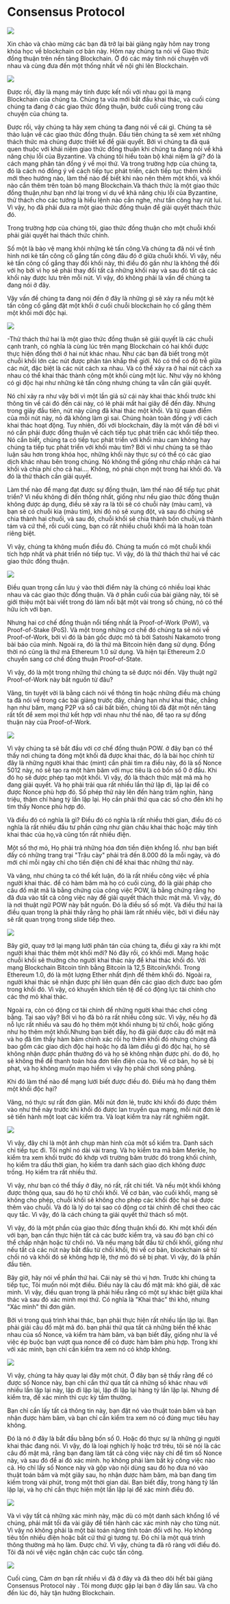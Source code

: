 Consensus Protocol
===================

![](img/consensus1.png)

Xin chào và chào mừng các bạn đã trở lại bài giảng ngày hôm nay trong khóa học về blockchain cơ bản này.
Hôm nay chúng ta nói về Giao thức đồng thuận trên nền tảng Blockchain. Ở đó các máy tính nói chuyện với nhau và cùng đưa đến một thống nhất về nội ghi lên Blockchain.


![](img/consensus2.png)

Được rồi, đây là mạng máy tính được kết nối với nhau gọi là mạng Blockchain của chúng ta. Chúng ta vừa mới bắt đầu khai thác, và cuối cùng chúng ta đang ở các giao thức đồng thuận, bước cuối cùng trong câu chuyện của chúng ta.

Được rồi, vậy chúng ta hãy xem chúng ta đang nói về cái gì. Chúng ta sẽ thảo luận về các giao thức đồng thuận. Đầu tiên chúng ta sẽ xem xét những thách thức mà chúng được thiết kế để giải quyết. Bởi vì chúng ta đã quá quen thuộc với khái niệm giao thức đồng thuận khi chúng ta đang nói về khả năng chịu lỗi của Byzantine.
Và chúng tôi hiểu toàn bộ khái niệm là gì? đó là cách mạng phân tán đồng ý về mọi thứ.
Và trong trường hợp của chúng ta, đó là cách nó đồng ý về cách tiếp tục phát triển, cách tiếp tục thêm khối mới theo hướng nào, làm thế nào để biết khi nào nên thêm một khối, và khối nào cần thêm trên toàn bộ mạng Blockchain.Và thách thức là một giao thức đồng thuận,như bạn nhớ lại trong ví dụ về khả năng chịu lỗi của Byzantine, thử thách cho các tướng là hiểu lệnh nào cần nghe, như tấn công hay rút lui. Vì vậy, họ đã phải đưa ra một giao thức đồng thuận để giải quyết thách thức đó.

Trong trường hợp của chúng tôi, giao thức đồng thuận cho một chuỗi khối phải giải quyết hai thách thức chính.

Số một là bảo vệ mạng khỏi những kẻ tấn công.Và chúng ta đã nói về tình hình nơi kẻ tấn công cố gắng tấn công đâu đó ở giữa chuỗi khối. Vì vậy, nếu kẻ tấn công cố gắng thay đổi khối này, thì điều đó gần như là không thể đối với họ bởi vì họ sẽ phải thay đổi tất cả những khối này và sau đó tất cả các khối này được lưu trên mỗi nút. Vì vậy, đó không phải là vấn đề chúng ta đang nói ở đây.

Vậy vấn đề chúng ta đang nói đến ở đây là những gì sẽ xảy ra nếu một kẻ tấn công
cố gắng đặt một khối ở cuối chuỗi blockchain họ cố gắng thêm một khối mới độc hại.

![](img/consensus3.png)

-Thử thách thứ hai là một giao thức đồng thuận sẽ giải quyết là các chuỗi cạnh tranh, có nghĩa là cùng lúc trên mạng Blockchain có hai khối được thực hiện đồng thời ở hai nút khác nhau.
Như các bạn đã biết trong một chuỗi khối lớn các nút được phân tán khắp thế giới. Nó có thể có độ trễ giữa các nút, đặc biệt là các nút cách xa nhau. Và có thể xảy ra ở hai nút  cách xa nhau có thể khai thác thành công một khối cùng một lúc. Như vậy nó không có gì độc hại như những kẻ tấn công nhưng chúng ta vẫn cần giải quyết.

Nó chỉ xảy ra như vậy bởi vì một lần giả sử cái này khai thác khối trước khi thông tin về cái đó đến cái này, có lẽ phải mất hai giây để đến đây.
Nhưng trong giây đầu tiên, nút này cũng đã khai thác một khối. Và từ quan điểm của mỗi nút này, nó đã không làm gì sai. Chúng hoàn toàn đồng ý với cách khai thác hoạt động. Tuy nhiên, đối với blockchain, đây là một vấn đề bởi vì nó cần phải được đồng thuận về cách tiếp tục phát triển các khối tiếp theo.
Nó cần biết, chúng ta có tiếp tục phát triển với khối màu cam không hay chúng ta tiếp tục phát triển với khối màu tím?
Bởi vì như chúng ta sẽ thảo luận sâu hơn trong khóa học, những khối này thực sự có thể có các giao dịch khác nhau bên trong chúng. Nó không thể giống như chấp nhận cả hai khối và chia phí cho cả hai.... Không, nó phải chọn một trong hai khối đó.
Và đó là thử thách cần giải quyết.

Làm thế nào để mạng đạt được sự đồng thuận, làm thế nào để tiếp tục phát triển? Vì nếu không đi đến thống nhất, giống như nếu giao thức đồng thuận không được áp dụng, điều sẽ xảy ra là tôi sẽ có chuỗi này (màu cam), và bạn sẽ có chuỗi kia (màu tím), khi đó nó sẽ xung đột, và sau đó chúng sẽ chia thành hai chuối, và sau đó, chuỗi khối sẽ chia thành bốn chuỗi,và thành tám và cứ thế,  rồi cuối cùng, bạn có rất nhiều chuỗi khối
mà là hoàn toàn riêng biệt.

Vì vậy, chúng ta không muốn điều đó. Chúng ta muốn có một chuỗi khối tích hợp nhất và phát triển nó tiếp tục. Vì vậy, đó là thử thách thứ hai về các giao thức đồng thuận.

![](img/consensus4.png)

Điều quan trọng cần lưu ý vào thời điểm này là chúng có nhiều loại khác nhau và các giao thức đồng thuận. Và ở phần cuối của bài giảng này, tôi sẽ giới thiệu một bài viết
trong đó làm nổi bật một vài trong số chúng, nó có thể hữu ích với bạn.

Nhưng hai cơ chế đồng thuận nổi tiếng nhất là Proof-of-Work (PoW), và Proof-of-Stake  (PoS). Và một trong những cơ chế đó chúng ta sẽ nói về Proof-of-Work, bởi vì đó là bản gốc được mô tả bởi Satoshi Nakamoto trong bài báo của mình. Ngoài ra, đó là thứ mà Bitcoin hiện đang sử dụng. Đồng thời nó cũng là thứ mà Ethereum 1.0 sử dụng. Và hiện tại Ethereum 2.0 chuyển sang cơ chế đồng thuận Proof-of-State.

Vì vậy, đó là một trong những thứ chúng ta sẽ được nói đến. Vậy thuật ngữ Proof-of-Work này bắt nguồn từ đâu?

Vâng, tin tuyệt vời là bằng cách nói về thông tin hoặc những điều mà chúng ta đã nói về
trong các bài giảng trước đây, chẳng hạn như khai thác, chẳng hạn như băm, mạng P2P và sổ cái bất biến, chúng tôi đã đặt một nền tảng rất tốt để xem mọi thứ kết hợp với nhau như thế nào, để tạo ra sự đồng thuận này của Proof-of-Work.

![](img/consensus5.png)

Vì vậy chúng ta sẽ bắt đầu với cơ chế đồng thuận POW. ở đây bạn có thể thấy
nơi chúng ta đóng một khối đã được khai thác, đó là bài học chính từ đây
là những người khai thác (mint) cần phải tìm ra điều này, đó là số Nonce 5012 này, nó sẽ tạo ra một hàm băm với mục tiêu là có bốn số 0 ở đầu. Khi đó họ sẽ được phép tạo một khối. Vì vậy, đó là thách thức mật mã mà họ đang giải quyết. Và họ phải trải qua rất nhiều lần thử lặp đi, lặp lại để có được Nonce phù hợp đó. Số phép thử này lên đến hàng trăm nghìn, hàng triệu, thậm chí hàng tỷ lần lặp lại. Họ cần phải thử qua các số cho đến khi họ tìm thấy Nonce phù hợp đó. 

Và điều đó có nghĩa là gì? Điều đó có nghĩa là rất nhiều thời gian, điều đó có nghĩa là rất nhiều đầu tư phần cứng như giàn châu khai thác hoặc máy tính khai thác của họ,và cũng tốn rất nhiều điện.

Một số thợ mỏ, Họ phải trả những hóa đơn tiền điện khổng lồ. như bạn biết đấy có những trang trại "Trâu cày" phải trả đến 8.000 đô la mỗi ngày, và  đó mới chỉ mỗi ngày chỉ cho tiền điện chỉ để khai thác những thứ này.

Và vâng, như chúng ta có thể kết luận, đó là rất nhiều công việc về phía người khai thác. để có hàm băm mà họ có cuối cùng, đó là giải pháp cho câu đố mật mã là bằng chứng của công việc POW, là bằng chứng rằng họ đã đưa vào tất cả công việc này
để giải quyết thách thức mật mã. Vì vậy, đó là nơi thuật ngữ POW này bắt nguồn. Đó là điều số số một.
Và điều thứ hai là điều quan trọng là phải thấy rằng họ phải làm rất nhiều việc, bởi vì điều này sẽ rất quan trọng trong slide tiếp theo.


![](img/consensus6.png)

Bây giờ, quay trở lại mạng lưới phân tán của chúng ta, điều gì xảy ra khi một người khai thác thêm một khối mới? Nó đây rồi, có khối mới. Mạng hoặc chuỗi khối sẽ thưởng cho người khai thác này để khai thác khối đó. Với mạng Blockchain Bitcoin tính bằng Bitcoin là 12,5 Bitcoin/khối. Trong Ethereum 1.0, đó là một lượng Ether nhất định để thêm khối đó.
Ngoài ra, người khai thác sẽ nhận được phí liên quan đến các giao dịch được bao gồm trong khối đó. Vì vậy, có khuyến khích tiền tệ để có động lực tài chính cho các thợ mỏ khai thác.

Ngoài ra, còn có động cơ tài chính để những người khai thác chơi công bằng. Tại sao vậy? Bởi vì họ đã bỏ ra rất nhiều công sức. Vì vậy, nếu họ đã nỗ lực rất nhiều và sau đó họ thêm một khối nhưng bị từ chối, hoặc giống như họ thêm một khối.Nhưng  bạn biết đấy, họ đã giải được câu đố mật mã và họ đã tìm thấy hàm băm chính xác rồi  họ thêm khối đó nhưng chúng đã bao gồm các giao dịch độc hại hoặc họ đã làm điều gì đó độc hại, họ sẽ không nhận được phần thưởng đó và họ sẽ không nhận được phí. do đó, họ sẽ không thể để thanh toán hóa đơn tiền điện của họ. Về cơ bản, họ sẽ bị phạt, và họ không muốn mạo hiểm vì vậy họ phải chơi sòng phẳng.

Khi đó làm thế nào để mạng lưới  biết được điều đó. Điều mà họ đang thêm một khối độc hại?

Vâng, nó thực sự rất đơn giản. Mỗi nút đơn lẻ, trước khi khối đó được thêm vào như thế này trước khi khối đó được lan truyền qua mạng, mỗi nút đơn lẻ sẽ tiến hành một loạt các  kiểm tra. Và loạt kiểm tra này rất nghiêm ngặt.

![](img/consensus7.png)

Vì vậy, đây chỉ là một ảnh chụp màn hình của một số kiểm tra. Danh sách chỉ tiếp tục đi.
Tôi nghĩ nó dài vài trang. Và họ kiểm tra mã băm Merkle,
họ kiểm tra xem khối trước đó khớp với trường băm trước đó trong khối chính, họ kiểm tra dấu thời gian, họ kiểm tra danh sách giao dịch không được trống. Họ kiểm tra rất nhiều thứ.

Vì vậy, như bạn có thể thấy ở đây, nó rất, rất chi tiết. Và nếu một khối không được thông qua, sau đó họ từ chối khối. Về cơ bản, vào cuối khối, mạng sẽ không cho phép, chuỗi khối sẽ không cho phép các khối độc hại sẽ được thêm vào chuỗi. Và đó là lý do tại sao có động cơ tài chính để chơi theo các quy tắc. Vì vậy, đó là cách chúng ta giải quyết thử thách số một.

Vì vậy, đó là một phần của giao thức đồng thuận khối đó. Khi một khối đến với bạn, bạn cần thực hiện tất cả các bước kiểm tra, và sau đó bạn chỉ có thể chấp nhận hoặc từ chối nó. Và nếu mạng bắt đầu từ chối khối, giống như nếu tất cả các nút này bắt đầu từ chối khối, thì về cơ bản, blockchain sẽ từ chối nó và khối đó sẽ không hợp lệ, thợ mỏ đó sẽ bị phạt. Vì vậy, đó là phần đầu tiên.

Bây giờ, hãy nói về phần thứ hai. Cái này sẽ thú vị hơn. Trước khi chúng ta tiếp tục, Tôi muốn nói một điều. Điều này là câu đố mật mã: khó giải, dễ xác minh. Vì vậy, điều quan trọng là phải hiểu rằng có một sự khác biệt giữa khai thác và sau đó xác minh mọi thứ. Có nghĩa là "Khai thác" thì khó, nhưng "Xác mình" thì đơn giản.

Bởi vì trong quá trình khai thác, bạn phải thực hiện rất nhiều lần lặp lại. Bạn phải giải câu đố mật mã đó. bạn phải thử qua tất cả những biến thể khác nhau của số  Nonce, và kiểm tra hàm băm, và bạn biết đấy, giống như là về việc ép buộc bạn vượt qua nonce
để có được hàm băm phù hợp. Trong khi với xác minh, bạn chỉ cần kiểm tra xem nó có khớp không.

![](img/consensus8.png)

Vì vậy, chúng ta hãy quay lại đây một chút. Ở đây bạn sẽ thấy rằng để có được  số Nonce này, bạn chỉ cần thử qua tất cả những số khác nhau với nhiều lần lặp lại này, lặp đi lặp lại, lặp đi lặp lại hàng tỷ lần lặp lại. Nhưng để kiểm tra, để xác minh thì cực kỳ tầm thường.

Bạn chỉ cần lấy tất cả thông tin này, bạn đặt nó vào thuật toán băm và bạn nhận được hàm băm, và bạn chỉ cần kiểm tra xem nó có đúng mục tiêu hay không.

Đó là nó ở đây là bắt đầu bằng bốn số 0. Hoặc đó thực sự là những gì người khai thác đang nói. Vì vậy, đó là loại nghịch lý hoặc trớ trêu, tôi sẽ nói là các câu đố mật mã, rằng bạn đang làm tất cả công việc này chỉ để tìm số Nonce này, và sau đó để ai đó xác minh. họ không phải làm bất kỳ công việc nào cả. Họ chỉ lấy số Nonce này và gộp vào nội dùng sau đó họ đưa nó vào thuật toán băm và một giây sau, họ nhận được hàm băm, mà bạn đang tìm kiếm trong vài phút, trong một thời gian dài. Bạn biết đấy, trong hàng tỷ lần lặp lại, và họ chỉ cần thực hiện một lần lặp lại để xác minh điều đó. 

![](img/consensus9.png)

Và vì vậy tất cả những xác minh này, mặc dù có một danh sách khổng lồ về chúng, phải mất tối đa vài giây để tiến hành các xác minh này cho từng nút. Vì vậy nó không phải là một bài toán
 nặng tính toán đối với họ. Họ không tiêu tốn nhiều điện hoặc bất cứ thứ gì tương tự. Đó chỉ là một quá trình thông thường mà họ làm. Được chứ. Vì vậy, chúng ta đã rõ ràng với điều đó. Tôi đã nói về việc ngăn chặn các cuộc tấn công.

![](img/consensus10.png)

Cuối cùng, Cảm ơn bạn rất nhiều vì đã ở đây và đã theo dõi hết bài giảng Consensus Protocol này .
Tôi mong được gặp lại bạn ở đây lần sau.
Và cho đến lúc đó, hãy tận hưởng Blockchain.
